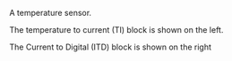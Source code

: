 
A temperature sensor. 

The temperature to current (TI) block is shown on the left. 

The Current to Digital (ITD) block is shown on the right
